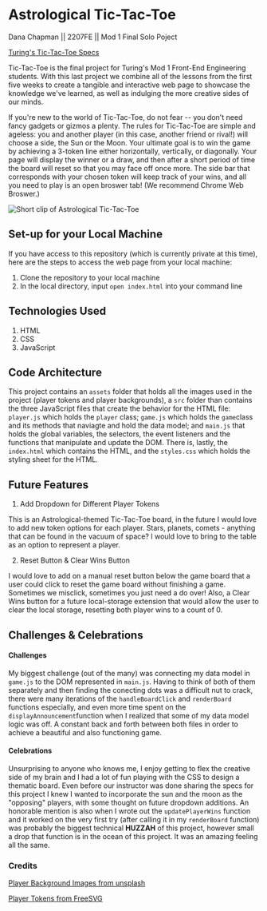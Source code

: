# Astrological Tic-Tac-Toe

Dana Chapman || 2207FE || Mod 1 Final Solo Poject

[Turing's Tic-Tac-Toe Specs](https://frontend.turing.edu/projects/module-1/tic-tac-toe-solo-v2.html)

Tic-Tac-Toe is the final project for Turing's Mod 1 Front-End Engineering students. With this last project we combine all of the lessons from the first five weeks to create a tangible and interactive web page to showcase the knowledge we've learned, as well as indulging the more creative sides of our minds.

If you're new to the world of Tic-Tac-Toe, do not fear -- you don't need fancy gadgets or gizmos a plenty. The rules for Tic-Tac-Toe are simple and ageless: you and another player (in this case, another friend or rival!) will choose a side, the Sun or the Moon. Your ultimate goal is to win the game by achieving a 3-token line either horizontally, vertically, or diagonally. Your page will display the winner or a draw, and then after a short period of time the board will reset so that you may face off once more. The side bar that corresponds with your chosen token will keep track of your wins, and all you need to play is an open broswer tab! (We recommend Chrome Web Broswer.)

![Short clip of Astrological Tic-Tac-Toe](https://media.giphy.com/media/K5DfzPn36SWGIezkX5/giphy.gif)

## Set-up for your Local Machine

If you have access to this repository (which is currently private at this time), here are the steps to access the web page from your local machine:

1. Clone the repository to your local machine
2. In the local directory, input `open index.html` into your command line

## Technologies Used

1. HTML
2. CSS
3. JavaScript

## Code Architecture 

This project contains an `assets` folder that holds all the images used in the project (player tokens and player backgrounds), a `src` folder than contains the three JavaScript files that create the behavior for the HTML file: `player.js` which holds the `player` class; `game.js` which holds the `game`class and its methods that naviagte and hold the data model; and `main.js` that holds the global variables, the selectors, the event listeners and the functions that manipulate and update the DOM. There is, lastly, the `index.html` which contains the HTML, and the `styles.css` which holds the styling sheet for the HTML.

## Future Features

1. Add Dropdown for Different Player Tokens

This is an Astrological-themed Tic-Tac-Toe board, in the future I would love to add new token options for each player. Stars, planets, comets - anything that can be found in the vacuum of space? I would love to bring to the table as an option to represent a player.

2. Reset Button & Clear Wins Button

I would love to add on a manual reset button below the game board that a user could click to reset the game board without finishing a game. Sometimes we misclick, sometimes you just need a do over! Also, a Clear Wins button for a future local-storage extension that would allow the user to clear the local storage, resetting both player wins to a count of 0.

## Challenges & Celebrations

#### Challenges 
My biggest challenge (out of the many) was connecting my data model in `game.js` to the DOM represented in `main.js`. Having to think of both of them separately and then finding the conecting dots was a difficult nut to crack, there were many iterations of the `handleBoardClick` and `renderBoard` functions especially, and even more time spent on the `displayAnnouncement`function when I realized that some of my data model logic was off. A constant back and forth between both files in order to achieve a beautiful and also functioning game.

#### Celebrations
Unsurprising to anyone who knows me, I enjoy getting to flex the creative side of my brain and I had a lot of fun playing with the CSS to design a thematic board. Even before our instructor was done sharing the specs for this project I knew I wanted to incorporate the sun and the moon as the "opposing" players, with some thought on future dropdown additions. An honorable mention is also when I wrote out the `updatePlayerWins` function and it worked on the very first try (after calling it in my `renderBoard` function) was probably the biggest technical __HUZZAH__ of this project, however small a drop that function is in the ocean of this project. It was an amazing feeling all the same.

### Credits

[Player Background Images from unsplash](https://unsplash.com/)

[Player Tokens from FreeSVG](https://freesvg.org/)
